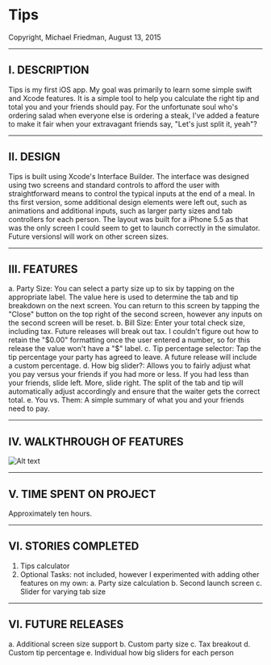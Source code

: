 # Tips
Copyright, Michael Friedman, August 13, 2015

--------------------------------------------
I. DESCRIPTION
--------------------------------------------
Tips is my first iOS app. My goal was primarily to learn some simple swift and Xcode features. It is a simple tool to help you calculate the right tip and total you and your friends should pay. For the unfortunate soul who's ordering salad when everyone else is ordering a steak, I've added a feature to make it fair when your extravagant friends say, "Let's just split it, yeah"?

--------------------------------------------
II. DESIGN
--------------------------------------------
Tips is built using Xcode's Interface Builder. The interface was designed using two screens and standard controls to afford the user with straightforward means to control the typical inputs at the end of a meal. In ths first version, some additional design elements were left out, such as animations and additional inputs, such as larger party sizes and tab controllers for each person. The layout was built for a iPhone 5.5 as that was the only screen I could seem to get to launch correctly in the simulator. Future versionsl will work on other screen sizes.

--------------------------------------------
III. FEATURES
--------------------------------------------
a. Party Size: You can select a party size up to six by tapping on the appropriate label. The value here is used to determine the tab and tip breakdown on the next screen. You can return to this screen by tapping the "Close" button on the top right of the second screen, however any inputs on the second screen will be reset.
b. Bill Size: Enter your total check size, including tax. Future releases will break out tax. I couldn't figure out how to retain the "$0.00" formatting once the user entered a number, so for this release the value won't have a "$" label.
c. Tip percentage selector: Tap the tip percentage your party has agreed to leave. A future release will include a custom percentage.
d. How big slider?: Allows you to fairly adjust what you pay versus your friends if you had more or less. If you had less than your friends, slide left. More, slide right. The split of the tab and tip will automatically adjust accordingly and ensure that the waiter gets the correct total.
e. You vs. Them: A simple summary of what you and your friends need to pay.

--------------------------------------------
IV. WALKTHROUGH OF FEATURES
--------------------------------------------
![Alt text](https://cloud.githubusercontent.com/assets/11700283/9296595/56aa6150-4445-11e5-8602-eeed67276c9f.gif "Tips Walkthrough")

--------------------------------------------
V. TIME SPENT ON PROJECT
--------------------------------------------
Approximately ten hours.

--------------------------------------------
VI. STORIES COMPLETED
--------------------------------------------
1. Tips calculator
2. Optional Tasks: not included, however I experimented with adding other features on my own:
a.  Party size calculation
b.  Second launch screen
c.  Slider for varying tab size

--------------------------------------------
VI. FUTURE RELEASES
--------------------------------------------
a. Additional screen size support
b. Custom party size
c. Tax breakout
d. Custom tip percentage
e. Individual how big sliders for each person

